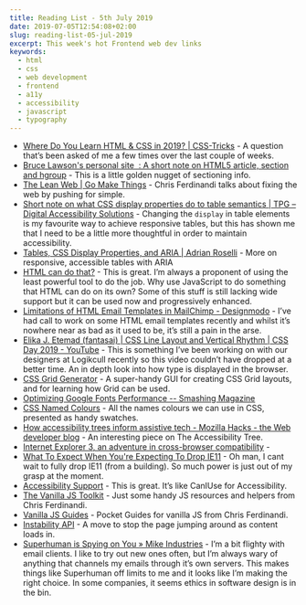 ```yaml
---
title: Reading List - 5th July 2019
date: 2019-07-05T12:54:08+02:00
slug: reading-list-05-jul-2019
excerpt: This week's hot Frontend web dev links
keywords:
  - html
  - css
  - web development
  - frontend 
  - a11y
  - accessibility
  - javascript
  - typography
---
```


* [Where Do You Learn HTML & CSS in 2019? | CSS-Tricks](https://css-tricks.com/where-do-you-learn-html-css-in-2019/) - A question that’s been asked of me a few times over the last couple of weeks. 
* [Bruce Lawson's  personal site  : A short note on HTML5 article, section and hgroup](https://www.brucelawson.co.uk/2019/html5-article-section-hgroup/) - This is a little golden nugget of sectioning info. 
* [The Lean Web | Go Make Things](https://gomakethings.com/talks/the-lean-web/) - Chris Ferdinandi talks about fixing the web by pushing for simple. 
* [Short note on what CSS display properties do to table semantics | TPG – Digital Accessibility Solutions](https://developer.paciellogroup.com/blog/2018/03/short-note-on-what-css-display-properties-do-to-table-semantics/) - Changing the `display` in table elements is my favourite way to achieve responsive tables, but this has shown me that I need to be a little more thoughtful in order to maintain accessibility. 
* [Tables, CSS Display Properties, and ARIA | Adrian Roselli](http://adrianroselli.com/2018/02/tables-css-display-properties-and-aria.html) - More on responsive, accessible tables with ARIA
* [HTML can do that?](https://dev.to/ananyaneogi/html-can-do-that-c0n) - This is great. I’m always a proponent of using the least powerful tool to do the job. Why use JavaScript to do something that HTML can do on its own? Some of this stuff is still lacking wide support but it can be used now and progressively enhanced. 
* [Limitations of HTML Email Templates in MailChimp - Designmodo](https://designmodo.com/mailchimp-limitations-email/) - I’ve had call to work on some HTML email templates recently and whilst it’s nowhere near as bad as it used to be, it’s still a pain in the arse. 
* [Elika J. Etemad (fantasai) | CSS Line Layout and Vertical Rhythm | CSS Day 2019 - YouTube](https://www.youtube.com/watch?v=OtlGo48iTOk) - This is something I’ve been working on with our designers at Logikcull recently so this video couldn’t have dropped at a better time. An in depth look into how type is displayed in the browser.
* [CSS Grid Generator](https://cssgrid-generator.netlify.com/) - A super-handy GUI for creating CSS Grid layouts, and for learning how Grid can be used. 
* [Optimizing Google Fonts Performance -- Smashing Magazine](https://www.smashingmagazine.com/2019/06/optimizing-google-fonts-performance/)
* [CSS Named Colours](https://codepen.io/ananyaneogi/pen/YoLQQy) - All the names colours we can use in CSS, presented as handy swatches. 
* [How accessibility trees inform assistive tech - Mozilla Hacks - the Web developer blog](https://hacks.mozilla.org/2019/06/how-accessibility-trees-inform-assistive-tech/) - An interesting piece on The Accessibility Tree. 
* [Internet Explorer 3, an adventure in cross-browser compatibility](https://www.chenhuijing.com/blog/internet-explorer-3-an-adventure-in-compatibility/) - 
* [What To Expect When You're Expecting To Drop IE11](https://dev.to/samthor/what-to-expect-when-you-re-expecting-to-drop-ie11-ifg) - Oh man, I cant wait to fully drop IE11 (from a building). So much power is just out of my grasp at the moment. 
* [Accessibility Support](https://a11ysupport.io/) - This is great. It’s like CanIUse for Accessibility. 
* [The Vanilla JS Toolkit](https://vanillajstoolkit.com/) - Just some handy JS resources and helpers from Chris Ferdinandi. 
* [Vanilla JS Guides](https://vanillajsguides.com/) - Pocket Guides for vanilla JS from Chris Ferdinandi. 
* [Instability API](https://web.dev/layout-instability-api/) - A move to stop the page jumping around as content loads in. 
* [Superhuman is Spying on You » Mike Industries](https://mikeindustries.com/blog/archive/2019/06/superhuman-is-spying-on-you) - I’m a bit flighty with email clients. I like to try out new ones often, but I’m always wary of anything that channels my emails through it’s own servers. This makes things like Superhuman off limits to me and it looks like I’m making the right choice. In some companies, it seems ethics in software design is in the bin. 